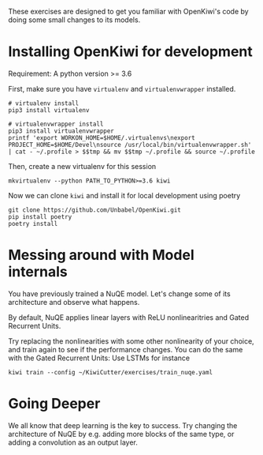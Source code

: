 These exercises are designed to get you familiar with OpenKiwi's code by doing some small changes to its models.

# Installing OpenKiwi for development

Requirement: A python version >= 3.6

First, make sure you have `virtualenv` and `virtualenvwrapper` installed. 

```
# virtualenv install
pip3 install virtualenv

# virtualenvwrapper install
pip3 install virtualenvwrapper
printf 'export WORKON_HOME=$HOME/.virtualenvs\nexport PROJECT_HOME=$HOME/Devel\nsource /usr/local/bin/virtualenvwrapper.sh' | cat - ~/.profile > $$tmp && mv $$tmp ~/.profile && source ~/.profile
```

Then, create a new virtualenv for this session

```
mkvirtualenv --python PATH_TO_PYTHON>=3.6 kiwi
```

Now we can clone `kiwi` and install it for local development using poetry

```
git clone https://github.com/Unbabel/OpenKiwi.git
pip install poetry
poetry install
```

# Messing around with Model internals

You have previously trained a NuQE model. Let's change some of its architecture and observe what happens.

By default, NuQE applies linear layers with ReLU nonlinearitries and Gated Recurrent Units.

Try replacing the nonlinearities with some other nonlinearity of your choice, and train again to see if the performance changes.
You can do the same with the Gated Recurrent Units: Use LSTMs for instance

```
kiwi train --config ~/KiwiCutter/exercises/train_nuqe.yaml
```
# Going Deeper

We all know that deep learning is the key to success. Try changing the architecture of NuQE by e.g. adding more blocks of the same type, or adding a convolution as an output layer.